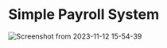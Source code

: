 # Simple Payroll System 
![Screenshot from 2023-11-12 15-54-39](https://github.com/waltertaya/simplePayrolls/assets/126944679/44c6b14e-3d94-433b-8dda-b51e0387ad1a)

